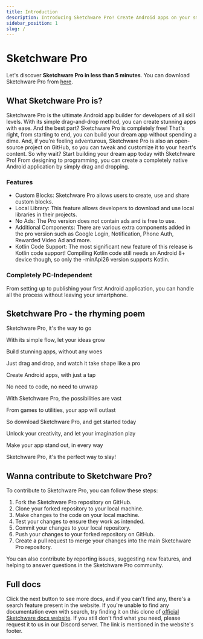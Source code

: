 ```yaml
---
title: Introduction
description: Introducing Sketchware Pro! Create Android apps on your smartphone, without writing even a single line of code.
sidebar_position: 1
slug: /
---
```


# Sketchware Pro

Let's discover **Sketchware Pro in less than 5 minutes**.
You can download Sketchware Pro from [here](https://sketchware.pro/download).
## What Sketchware Pro is?
Sketchware Pro is the ultimate Android app builder for developers of all skill levels. With its simple drag-and-drop method, you can create stunning apps with ease. And the best part? Sketchware Pro is completely free! That's right, from starting to end, you can build your dream app without spending a dime. And, if you're feeling adventurous, Sketchware Pro is also an open-source project on GitHub, so you can tweak and customize it to your heart's content. So why wait? Start building your dream app today with Sketchware Pro!
From designing to programming, you can create a completely native Android application by simply drag and dropping.

### Features

- Custom Blocks: Sketchware Pro allows users to create, use and share custom blocks.
- Local Library: This feature allows developers to download and use local libraries in their projects.
- No Ads: The Pro version does not contain ads and is free to use.
- Additional Components: There are various extra components added in the pro version such as Google Login, Notification, Phone Auth, Rewarded Video Ad and more.
- Kotlin Code Support: The most significant new feature of this release is Kotlin code support! Compiling Kotlin code still needs an Android 8+ device though, so only the -minApi26 version supports Kotlin.

### Completely PC-Independent 
From setting up to publishing your first Android application, you can handle all the process without leaving your smartphone.

## Sketchware Pro - the rhyming poem
Sketchware Pro, it's the way to go

With its simple flow, let your ideas grow

Build stunning apps, without any woes

Just drag and drop, and watch it take shape like a pro



Create Android apps, with just a tap

No need to code, no need to unwrap

With Sketchware Pro, the possibilities are vast

From games to utilities, your app will outlast



So download Sketchware Pro, and get started today

Unlock your creativity, and let your imagination play

Make your app stand out, in every way

Sketchware Pro, it's the perfect way to slay!





## Wanna contribute to Sketchware Pro?
To contribute to Sketchware Pro, you can follow these steps:

1.  Fork the Sketchware Pro repository on GitHub.
2.  Clone your forked repository to your local machine.
3.  Make changes to the code on your local machine.
4.  Test your changes to ensure they work as intended.
5.  Commit your changes to your local repository.
6.  Push your changes to your forked repository on GitHub.
7.  Create a pull request to merge your changes into the main Sketchware Pro repository.

You can also contribute by reporting issues, suggesting new features, and helping to answer questions in the Sketchware Pro community.

## Full docs
Click the next button to see more docs, and if you can't find any, there's a search feature present in the website. If you're unable to find any documentation even with search, try finding it on this clone of [official Sketchware docs website](https://sketchware-docs.vercel.app/docs/getting-started.html/).
If you still don't find what you need, please request it to us in our Discord server. The link is mentioned in the website's footer.
